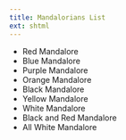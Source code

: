 ```yaml
---
title: Mandalorians List
ext: shtml
---
```


* Red Mandalore
* Blue Mandalore
* Purple Mandalore
* Orange Mandalore
* Black Mandalore
* Yellow Mandalore
* White Mandalore
* Black and Red Mandalore
* All White Mandalore

